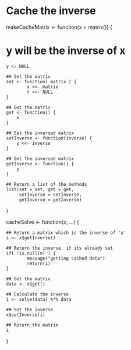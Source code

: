 # Cache the inverse

makeCacheMatrix <- function(x = matrix()) {
# y will be the inverse of x
    y <- NULL

    ## Set the matrix
    set <- function( matrix ) {
            x <<- matrix
            t <<- NULL
    }

    ## Get the matrix
    get <- function() {
    	x
    }

    ## Set the inversed matrix
    setInverse <- function(inverse) {
        y <<- inverse
    }

    ## Get the inversed matrix
    getInverse <- function() {
        y
    }

    ## Return a list of the methods
    list(set = set, get = get,
         setInverse = setInverse,
         getInverse = getInverse)
}

cacheSolve <- function(x, ...) {

    ## Return a matrix which is the inverse of 'x'
    i <- x$getInverse()

    ## Return the inverse, if its already set
    if( !is.null(m) ) {
            message("getting cached data")
            return(i)
    }

    ## Get the matrix
    data <- x$get()

    ## Calculate the inverse
    i <- solve(data) %*% data

    ## Set the inverse
    x$setInverse(i)

    ## Return the matrix
    i
}
